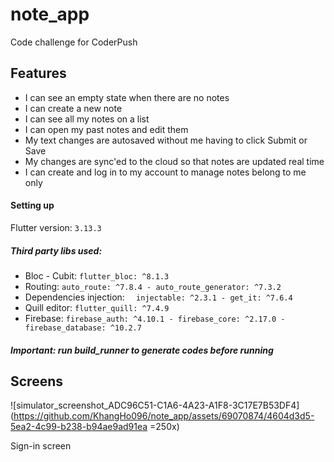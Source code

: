 # note_app
Code challenge for CoderPush

## Features
* I can see an empty state when there are no notes
* I can create a new note
* I can see all my notes on a list
* I can open my past notes and edit them
* My text changes are autosaved without me having to click Submit or Save
* My changes are sync'ed to the cloud so that notes are updated real time
* I can create and log in to my account to manage notes belong to me only

#### Setting up

Flutter version: `3.13.3`

##### Third party libs used:

* Bloc - Cubit: `flutter_bloc: ^8.1.3`
* Routing: `auto_route: ^7.8.4 - auto_route_generator: ^7.3.2`
* Dependencies injection: `  injectable: ^2.3.1 - get_it: ^7.6.4`
* Quill editor: `flutter_quill: ^7.4.9`
* Firebase: `firebase_auth: ^4.10.1 - firebase_core: ^2.17.0 - firebase_database: ^10.2.7`
##### Important: run build_runner to generate codes before running

## Screens

![simulator_screenshot_ADC96C51-C1A6-4A23-A1F8-3C17E7B53DF4](https://github.com/KhangHo096/note_app/assets/69070874/4604d3d5-5ea2-4c99-b238-b94ae9ad91ea =250x)

Sign-in screen